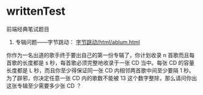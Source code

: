 # writtenTest
前端经典笔试题目

1. 专辑问题——字节跳动： [字节跳动/html/ablum.html](https://github.com/NorIns11/writtenTest/blob/master/%E5%AD%97%E8%8A%82%E8%B7%B3%E5%8A%A8/html/album.html)

你作为一名出道的歌手终于要出自己的第一份专辑了，你计划收录 n 首歌而且每首歌的长度都是 s 秒，每首歌必须完整地收录于一张 CD 当中。每张 CD 的容量长度都是 L 秒，而且你至少得保证同一张 CD 内相邻两首歌中间至少要隔 1 秒。为了辟邪，你决定任意一张 CD 内的歌数不能被 13 这个数字整除，那么请问你出这张专辑至少需要多少张 CD ？
